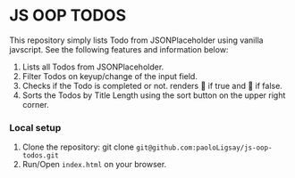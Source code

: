 # JS OOP TODOS

This repository simply lists Todo from JSONPlaceholder using vanilla javscript. See the following features and information below:

1. Lists all Todos from JSONPlaceholder.
2. Filter Todos on keyup/change of the input field.
3. Checks if the Todo is completed or not. renders 🏁 if true and 🚧 if false.
2. Sorts the Todos by Title Length using the sort button on the upper right corner.

### Local setup

1. Clone the repository: git clone `git@github.com:paoloLigsay/js-oop-todos.git`
2. Run/Open `index.html` on your browser.
